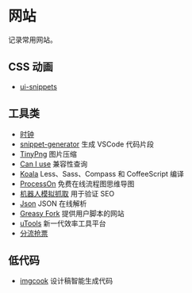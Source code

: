 # 网站

记录常用网站。

## CSS 动画

- [ui-snippets](https://ui-snippets.dev)

## 工具类

- [时钟](https://hongbusi.github.io/clock)
- [snippet-generator](https://snippet-generator.app) 生成 VSCode 代码片段
- [TinyPng](https://tinypng.com) 图片压缩
- [Can I use](https://caniuse.com) 兼容性查询
- [Koala](http://koala-app.com)  Less、Sass、Compass 和 CoffeeScript 编译
- [ProcessOn](https://www.processon.com) 免费在线流程图思维导图
- [机器人模拟抓取](http://stool.chinaz.com/tools/robot.aspx) 用于验证 SEO
- [Json](https://www.json.cn) JSON 在线解析
- [Greasy Fork](https://greasyfork.org/zh-CN) 提供用户脚本的网站
- [uTools](https://www.u.tools) 新一代效率工具平台
- [分流抢票](https://www.bypass.cn)

## 低代码

- [imgcook](https://www.imgcook.com) 设计稿智能生成代码
